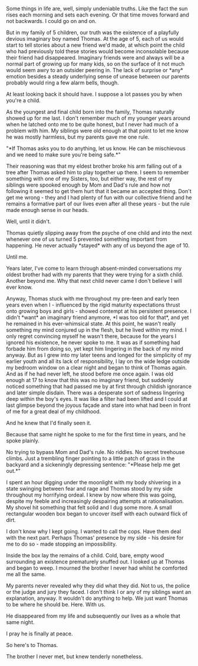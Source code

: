 Some things in life are, well, simply undeniable truths. Like the fact the sun rises each morning and sets each evening. Or that time moves forward and not backwards. I could go on and on.







But in my family of 5 children, our truth was the existence of a playfully devious imaginary boy named Thomas. At the age of 5, each of us would start to tell stories about a new friend we'd made, at which point the child who had previously told these stories would become inconsolable because their friend had disappeared. Imaginary friends were and always will be a normal part of growing up for many kids, so on the surface of it not much would seem awry to an outsider peering in. The lack of surprise or \*any\* emotion besides a steady underlying sense of unease between our parents probably would ring a few alarm bells, though. 







At least looking back it should have. I suppose a lot passes you by when you're a child. 







As the youngest and final child born into the family, Thomas naturally showed up for me last. I don't remember much of my younger years around when he latched onto me to be quite honest, but I never had much of a problem with him. My siblings were old enough at that point to let me know he was mostly harmless, but my parents gave me one rule. 







"\*If Thomas asks you to do anything, let us know. He can be mischievous and we need to make sure you're being safe.\*" 







Their reasoning was that my eldest brother broke his arm falling out of a tree after Thomas asked him to play together up there. I seem to remember something with one of my Sisters, too, but either way, the rest of my siblings were spooked enough by Mom and Dad's rule and how not following it seemed to get them hurt that it became an accepted thing. Don't get me wrong - they and I had plenty of fun with our collective friend and he remains a formative part of our lives even after all these years - but the rule made enough sense in our heads. 







Well, until it didn't. 







Thomas quietly slipping away from the psyche of one child and into the next whenever one of us turned 5 prevented something important from happening. He never actually \*stayed\* with any of us beyond the age of 10.







Until me. 







Years later, I've come to learn through absent-minded conversations my oldest brother had with my parents that they were trying for a sixth child. Another beyond me. Why that next child never came I don't believe I will ever know. 







Anyway, Thomas stuck with me throughout my pre-teen and early teen years even when I - influenced by the rigid maturity expectations thrust onto growing boys and girls - showed contempt at his persistent presence. I didn't \*want\* an imaginary friend anymore, \*I was too old for that\*, and yet he remained in his ever-whimsical state. At this point, he wasn't really something my mind conjured up in the flesh, but he lived within my mind. I only regret convincing myself he wasn't there, because for the years I ignored his existence, he never spoke to me. It was as if something had forbade him from doing so, yet kept him lingering in the back of my mind anyway. But as I grew into my later teens and longed for the simplicity of my earlier youth and all its lack of responsibility, I lay on the wide ledge outside my bedroom window on a clear night and began to think of Thomas again. And as if he had never left, he stood before me once again. I was old enough at 17 to know that this was no imaginary friend, but suddenly noticed something that had passed me by at first through childish ignorance and later simple disdain. There was a desperate sort of sadness lingering deep within the boy's eyes. It was like a filter had been lifted and I could at last glimpse beyond the joyous façade and stare into what had been in front of me for a great deal of my childhood.







And he knew that I'd finally seen it.







Because that same night he spoke to me for the first time in years, and he spoke plainly. 







No trying to bypass Mom and Dad's rule. No riddles. No secret treehouse climbs. Just a trembling finger pointing to a little patch of grass in the backyard and a sickeningly depressing sentence: "\*Please help me get out.\*"  







I spent an hour digging under the moonlight with my body shivering in a state swinging between fear and rage and Thomas stood by my side throughout my horrifying ordeal. I knew by now where this was going, despite my feeble and increasingly despairing attempts at rationalisation. My shovel hit something that felt solid and I dug some more. A small rectangular wooden box began to uncover itself with each outward flick of dirt. 







I don't know why I kept going. I wanted to call the cops. Have them deal with the next part. Perhaps Thomas' presence by my side - his desire for me to do so - made stopping an impossibility. 







Inside the box lay the remains of a child. Cold, bare, empty wood surrounding an existence prematurely snuffed out. I looked up at Thomas and began to weep. I mourned the brother I never had whilst he comforted me all the same. 







My parents never revealed why they did what they did. Not to us, the police or the judge and jury they faced. I don't think I or any of my siblings want an explanation, anyway. It wouldn't do anything to help. We just want Thomas to be where he should be. Here. With us. 







He disappeared from my life and subsequently our lives as a whole that same night. 







I pray he is finally at peace. 







So here's to Thomas. 







The brother I never met, but knew tenderly nonetheless. 